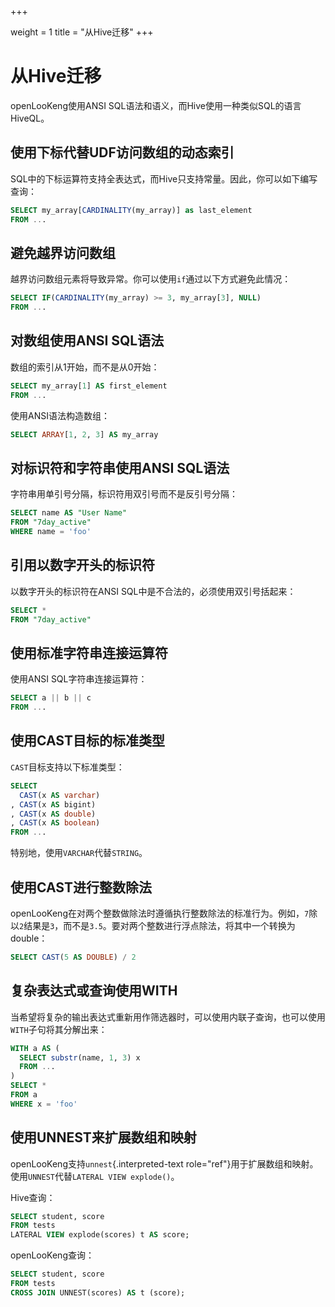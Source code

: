 +++

weight = 1
title = "从Hive迁移"
+++

# 从Hive迁移

openLooKeng使用ANSI SQL语法和语义，而Hive使用一种类似SQL的语言HiveQL。

## 使用下标代替UDF访问数组的动态索引

SQL中的下标运算符支持全表达式，而Hive只支持常量。因此，你可以如下编写查询：

```sql
SELECT my_array[CARDINALITY(my_array)] as last_element
FROM ...
```

## 避免越界访问数组

越界访问数组元素将导致异常。你可以使用`if`通过以下方式避免此情况：

```sql
SELECT IF(CARDINALITY(my_array) >= 3, my_array[3], NULL)
FROM ...
```

## 对数组使用ANSI SQL语法

数组的索引从1开始，而不是从0开始：

```sql
SELECT my_array[1] AS first_element
FROM ...
```

使用ANSI语法构造数组：

```sql
SELECT ARRAY[1, 2, 3] AS my_array
```

## 对标识符和字符串使用ANSI SQL语法

字符串用单引号分隔，标识符用双引号而不是反引号分隔：

```sql
SELECT name AS "User Name"
FROM "7day_active"
WHERE name = 'foo'
```

## 引用以数字开头的标识符

以数字开头的标识符在ANSI SQL中是不合法的，必须使用双引号括起来：

```sql
SELECT *
FROM "7day_active"
```

## 使用标准字符串连接运算符

使用ANSI SQL字符串连接运算符：

```sql
SELECT a || b || c
FROM ...
```

## 使用CAST目标的标准类型

`CAST`目标支持以下标准类型：

```sql
SELECT
  CAST(x AS varchar)
, CAST(x AS bigint)
, CAST(x AS double)
, CAST(x AS boolean)
FROM ...
```

特别地，使用`VARCHAR`代替`STRING`。

## 使用CAST进行整数除法

openLooKeng在对两个整数做除法时遵循执行整数除法的标准行为。例如，`7`除以`2`结果是`3`，而不是`3.5`。要对两个整数进行浮点除法，将其中一个转换为double：

```sql
SELECT CAST(5 AS DOUBLE) / 2
```

## 复杂表达式或查询使用WITH

当希望将复杂的输出表达式重新用作筛选器时，可以使用内联子查询，也可以使用`WITH`子句将其分解出来：

```sql
WITH a AS (
  SELECT substr(name, 1, 3) x
  FROM ...
)
SELECT *
FROM a
WHERE x = 'foo'
```

## 使用UNNEST来扩展数组和映射

openLooKeng支持`unnest`{.interpreted-text role="ref"}用于扩展数组和映射。使用`UNNEST`代替`LATERAL VIEW explode()`。

Hive查询：

```sql
SELECT student, score
FROM tests
LATERAL VIEW explode(scores) t AS score;
```

openLooKeng查询：

```sql
SELECT student, score
FROM tests
CROSS JOIN UNNEST(scores) AS t (score);
```